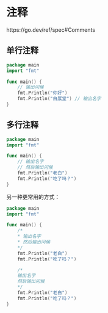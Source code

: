 # 注释

<div class="o">https://go.dev/ref/spec#Comments</div>

## 单行注释

<div class="run"></div>

```go
package main
import "fmt"

func main() {
    // 输出问候
    fmt.Println("你好")
    fmt.Println("白展堂") // 输出名字
}
```

## 多行注释

<div class="run"></div>

```go
package main
import "fmt"

func main() {
    // 输出名字
    // 然后输出问候
    fmt.Println("老白")
    fmt.Println("吃了吗？")
}
```

另一种更常用的方式：

<div class="run"></div>

```go
package main
import "fmt"

func main() {
    /*
    * 输出名字
    * 然后输出问候
    */
    fmt.Println("老白")
    fmt.Println("吃了吗？")

    /*
    输出名字
    然后输出问候
    */
    fmt.Println("老白")
    fmt.Println("吃了吗？")
}
```
